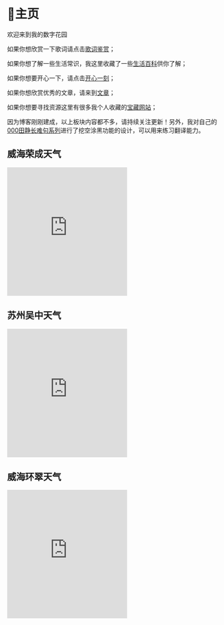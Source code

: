 # 🏡主页

欢迎来到我的数字花园

如果你想欣赏一下歌词请点击[歌词鉴赏](000%E6%AD%8C%E8%AF%8D%E9%89%B4%E8%B5%8F.md)；

如果你想了解一些生活常识，我这里收藏了一些[生活百科](000%E7%94%9F%E6%B4%BB%E7%99%BE%E7%A7%91.md)供你了解；

如果你想要开心一下，请点击[开心一刻](000%E5%BC%80%E5%BF%83%E4%B8%80%E5%88%BB.md)；

如果你想欣赏优秀的文章，请来到[文章](000%E6%96%87%E7%AB%A0.md)；

如果你想要寻找资源这里有很多我个人收藏的[宝藏网站](000%E5%AE%9D%E8%97%8F%E7%BD%91%E7%AB%99.md)；

因为博客刚刚建成，以上板块内容都不多，请持续关注更新！另外，我对自己的[000田静长难句系列](000田静长难句系列)进行了挖空涂黑功能的设计，可以用来练习翻译能力。

## 威海荣成天气

<iframe width="280" scrolling="no" height="300" frameborder="0" allowtransparency="true" src="https://i.tianqi.com?c=code&id=55&icon=1&py=rongcheng2&site=12"></iframe>

## 苏州吴中天气

<iframe width="280" scrolling="no" height="300" frameborder="0" allowtransparency="true" src="https://i.tianqi.com?c=code&id=55&icon=1&py=wuzhong1&site=12"></iframe>

## 威海环翠天气

<iframe width="280" scrolling="no" height="300" frameborder="0" allowtransparency="true" src="https://i.tianqi.com?c=code&id=55&icon=1&py=huancuiqu&site=12"></iframe>
